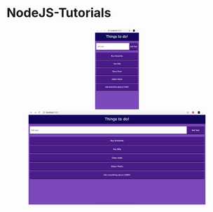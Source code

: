 # NodeJS-Tutorials
<p align="center">
  <img src="Mobile.png" width="20%" height="20%" />
  <img src="Browser.png" width="80%" height="80%" />
</p>